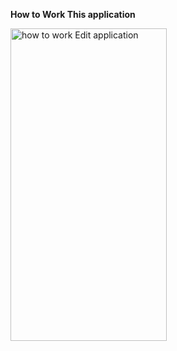 <b><strong>How to Work This application</strong></b>


<img alt="how to work Edit application" width="250" height="500" src="https://media.giphy.com/media/v1.Y2lkPTc5MGI3NjExNHl2c2lraHc5MGltanZzcTNoaHlwZTE1ZGdvNXZ0a2l6NHEzeXphdiZlcD12MV9pbnRlcm5hbF9naWZfYnlfaWQmY3Q9Zw/0ZNlSQjTging0dX5oG/giphy.gif">

